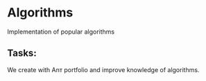 # Algorithms
Implementation of popular algorithms

## Tasks:
We create with Anт portfolio and improve knowledge of algorithms.
